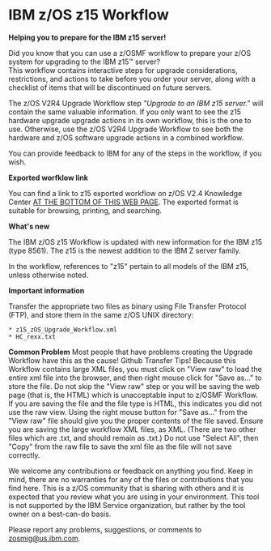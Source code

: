 IBM z/OS z15 Workflow
=====================

**Helping you to prepare for the IBM z15 server!**

Did you know that you can use a z/OSMF workflow to prepare your z/OS system for upgrading to the IBM z15&trade; server?  
This workflow contains interactive steps for upgrade considerations, restrictions, and actions to take before you order your server, 
along with a checklist of items that will be discontinued on future servers. 

The z/OS V2R4 Upgrade Workflow step *"Upgrade to an IBM z15 server."* will contain the same valuable information.  If you only want to see the z15 hardware upgrade upgrade actions in its own workflow, this is the one to use.  Otherwise, use the z/OS V2R4
Upgrade Workflow to see both the hardware and z/OS software upgrade actions in a combined workflow.

You can provide feedback to IBM for any of the steps in the workflow, if you wish.

**Exported worfklow link**

You can find a link to z15 exported workflow on z/OS V2.4 Knowledge Center [AT THE BOTTOM OF THIS WEB PAGE](https://www.ibm.com/support/knowledgecenter/SSLTBW_2.4.0/com.ibm.zos.v2r4.e0zm100/abstract.htm).  The exported format is suitable for browsing, printing, and searching.

**What's new**

The IBM z/OS z15 Workflow is updated with new information for the IBM z15 (type 8561). The z15 is the newest addition to the 
IBM Z server family.

In the workflow, references to "z15" pertain to all models of the IBM z15, unless otherwise noted.

**Important information**

Transfer the appropriate two files as binary using File Transfer Protocol (FTP), and store them in the same z/OS UNIX directory:

    * z15_zOS_Upgrade_Workflow.xml
    * HC_rexx.txt

**Common Problem**
Most people that have problems creating the Upgrade Workflow have this as the cause! Github Transfer Tips! Because this Workflow contains large XML files, you must click on "View raw" to load the entire xml file into the browser, and then right mouse click for "Save as..." to store the file. Do not skip the "View raw" step or you will be saving the web page (that is, the HTML) which is unacceptable input to z/OSMF Workflow. If you are saving the file and the file type is HTML, this indicates you did not use the raw view. Using the right mouse button for "Save as..." from the "View raw" file should give you the proper contents of the file saved. Ensure you are saving the large workflow XML files, as XML. (There are two other files which are .txt, and should remain as .txt.) Do not use "Select All", then "Copy" from the raw file to save the xml file as the file will not save correctly.

We welcome any contributions or feedback on anything you find. Keep in mind, there are no warranties for any of the files or contributions that you find here. This is a z/OS community that is sharing with others and it is expected that you review what you are using in your environment. This tool is not supported by the IBM Service organization, but rather by the tool owner on a best-can-do basis.

Please report any problems, suggestions, or comments to zosmig@us.ibm.com.
